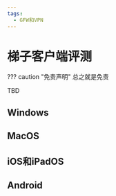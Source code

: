 ```yaml
---
tags: 
  - GFW和VPN
---
```


# 梯子客户端评测

??? caution "免责声明"
    总之就是免责

TBD
## Windows

## MacOS

## iOS和iPadOS

## Android
